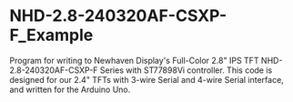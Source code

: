 # NHD-2.8-240320AF-CSXP-F_Example
Program for writing to Newhaven Display's Full-Color 2.8" IPS TFT NHD-2.8-240320AF-CSXP-F Series with ST77898Vi controller. This code is designed for our 2.4" TFTs with 3-wire Serial and 4-wire Serial interface, and written for the Arduino Uno. 
